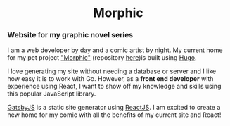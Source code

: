 <h1 align="center">
  Morphic
</h1>
<h3>
    Website for my graphic novel series
</h3>

I am a web developer by day and a comic artist by night. 
My current home for my pet project ["Morphic"](https://mcrice123.github.io/morphic/) (repository [here](https://github.com/mcrice123/morphic))is built using [Hugo](https://gohugo.io/). 

I love generating my site without needing a database or server and I like how easy it is to work with Go. 
However, as a **front end developer** with experience using React, I want to show off my knowledge and skills using this popular JavaScript library.

[GatsbyJS](https://www.gatsbyjs.org/) is a static site generator using [ReactJS](https://reactjs.org/). I am excited to create a new home for my comic with all the benefits of my current site and React!

